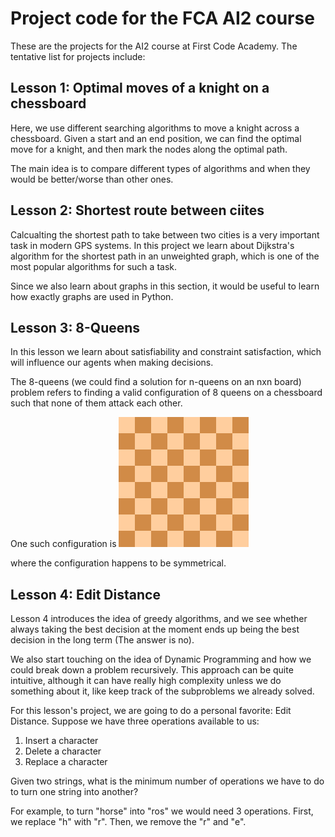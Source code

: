 # Project code for the FCA AI2 course

These are the projects for the AI2 course at First Code Academy.
The tentative list for projects include:

## Lesson 1: Optimal moves of a knight on a chessboard
Here, we use different searching algorithms to move a knight across a chessboard.
Given a start and an end position, we can find the optimal move for a knight, and
then mark the nodes along the optimal path.

The main idea is to compare different types of algorithms and when they would be 
better/worse than other ones.

## Lesson 2: Shortest route between ciites 
Calcualting the shortest path to take between two cities is a very important task in modern GPS systems.
In this project we learn about Dijkstra's algorithm for the shortest path in an unweighted graph, which is
one of the most popular algorithms for such a task. 

Since we also learn about graphs in this section, it would be useful to learn how exactly graphs are used in 
Python.

## Lesson 3: 8-Queens
In this lesson we learn about satisfiability and constraint satisfaction, which
will influence our agents when making decisions. 

The 8-queens (we could find a solution for n-queens on an nxn board) problem refers
to finding a valid configuration of 8 queens on a chessboard such that none of them
attack each other.

One such configuration is
![A symmetric solution](/img/Nqueens.png) 

where the configuration happens to be symmetrical.

## Lesson 4: Edit Distance
Lesson 4 introduces the idea of greedy algorithms, and we see whether always
taking the best decision at the moment ends up being the best decision in the 
long term (The answer is no). 

We also start touching on the idea of Dynamic Programming and how we could break
down a problem recursively. This approach can be quite intuitive, although 
it can have really high complexity unless we do something about it, like keep 
track of the subproblems we already solved.

For this lesson's project, we are going to do a personal favorite: Edit Distance.
Suppose we have three operations available to us: 
1. Insert a character
2. Delete a character
3. Replace a character

Given two strings, what is the minimum number of operations we have to do to turn one
string into another? 

For example, to turn "horse" into "ros" we would need 3 operations. First, 
we replace "h" with "r". Then, we remove the "r" and "e".
